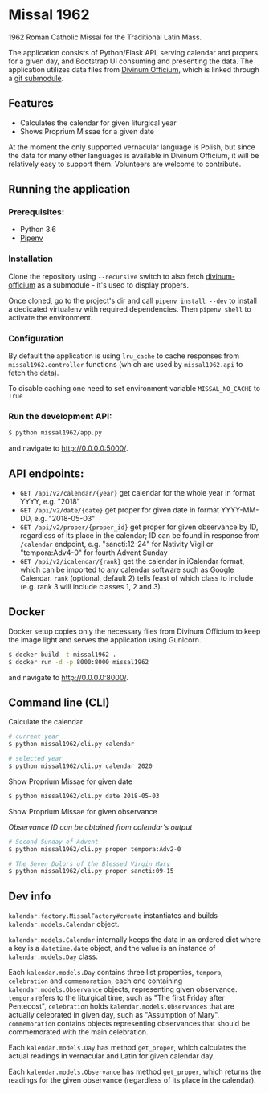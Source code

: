 # Missal 1962

1962 Roman Catholic Missal for the Traditional Latin Mass.

The application consists of Python/Flask API, serving calendar and propers for a given day, and Bootstrap UI consuming 
and presenting the data. The application utilizes data files from
 [Divinum Officium](https://github.com/DivinumOfficium/divinum-officium), which is linked through a
 [git submodule](./resources).

## Features 

* Calculates the calendar for given liturgical year
* Shows Proprium Missae for a given date

At the moment the only supported vernacular language is Polish, but since the data for many other languages
is available in Divinum Officium, it will be relatively easy to support them. Volunteers are welcome to contribute. 

## Running the application

### Prerequisites:

* Python 3.6
* [Pipenv](https://pipenv.readthedocs.io/en/latest/)

### Installation

Clone the repository using `--recursive` switch to also fetch [divinum-officium](https://github.com/DivinumOfficium/divinum-officium)
as a submodule - it's used to display propers.

Once cloned, go to the project's dir and call `pipenv install --dev` to install a dedicated virtualenv with
required dependencies. Then `pipenv shell` to activate the environment.

### Configuration

By default the application is using `lru_cache` to cache responses from `missal1962.controller` functions (which are
used by `missal1962.api` to fetch the data).

To disable caching one need to set environment variable `MISSAL_NO_CACHE` to `True`

### Run the development API:

```bash
$ python missal1962/app.py
```

and navigate to http://0.0.0.0:5000/.

## API endpoints:

* `GET /api/v2/calendar/{year}` get calendar for the whole year in format YYYY, e.g. "2018"
* `GET /api/v2/date/{date}` get proper for given date in format YYYY-MM-DD, e.g. "2018-05-03"
* `GET /api/v2/proper/{proper_id}` get proper for given observance by ID, regardless of its place in the calendar; ID can be found in response from `/calendar` endpoint, e.g. "sancti:12-24" for Nativity Vigil or "tempora:Adv4-0" for fourth Advent Sunday 
* `GET /api/v2/icalendar/{rank}` get the calendar in iCalendar format, which can be imported to any calendar software such as Google Calendar. `rank` (optional, default 2) tells feast of which class to include (e.g. rank 3 will include classes 1, 2 and 3).    

## Docker

Docker setup copies only the necessary files from Divinum Officium to keep the image light and serves the application using Gunicorn.

```bash
$ docker build -t missal1962 .
$ docker run -d -p 8000:8000 missal1962

```

and navigate to http://0.0.0.0:8000/.

## Command line (CLI)

Calculate the calendar
```bash
# current year
$ python missal1962/cli.py calendar

# selected year
$ python missal1962/cli.py calendar 2020
```

Show Proprium Missae for given date
```bash
$ python missal1962/cli.py date 2018-05-03
```

Show Proprium Missae for given observance

*Observance ID can be obtained from calendar's output*
```bash
# Second Sunday of Advent
$ python missal1962/cli.py proper tempora:Adv2-0

# The Seven Dolors of the Blessed Virgin Mary
$ python missal1962/cli.py proper sancti:09-15
```

## Dev info

`kalendar.factory.MissalFactory#create` instantiates and builds `kalendar.models.Calendar` object.

`kalendar.models.Calendar` internally keeps the data in an ordered dict where a key is a `datetime.date` object, and the
value is an instance of `kalendar.models.Day` class.

Each `kalendar.models.Day` contains three list properties, `tempora`, `celebration` and `commemoration`, each one 
containing `kalendar.models.Observance` objects, representing given observance. `tempora` refers to the liturgical
time, such as "The first Friday after Pentecost", `celebration` holds `kalendar.models.Observance`s that are actually
celebrated in given day, such as "Assumption of Mary". `commemoration` contains objects representing observances
that should be commemorated with the main celebration.  

Each `kalendar.models.Day` has method `get_proper`, which calculates the actual readings in vernacular and Latin for given
calendar day. 

Each `kalendar.models.Observance` has method `get_proper`, which returns the readings for the given observance (regardless
of its place in the calendar).
